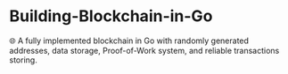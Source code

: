 # Building-Blockchain-in-Go
🌐  A fully implemented blockchain in Go with randomly generated addresses, data storage, Proof-of-Work system, and reliable transactions storing. 
